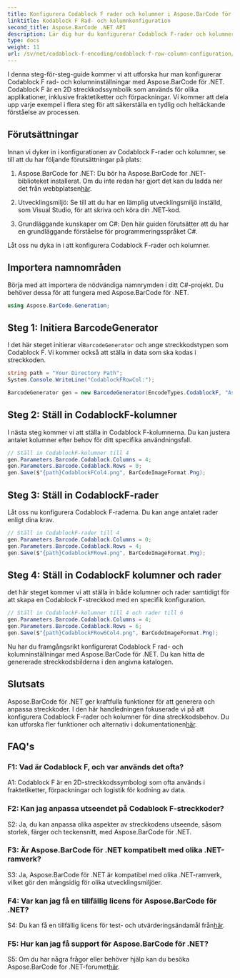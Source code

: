 ```yaml
---
title: Konfigurera Codablock F rader och kolumner i Aspose.BarCode för .NET
linktitle: Kodablock F Rad- och kolumnkonfiguration
second_title: Aspose.BarCode .NET API
description: Lär dig hur du konfigurerar Codablock F-rader och kolumner i Aspose.BarCode för .NET. Skapa anpassade 2D-streckkoder för olika applikationer.
type: docs
weight: 11
url: /sv/net/codablock-f-encoding/codablock-f-row-column-configuration/
---
```

I denna steg-för-steg-guide kommer vi att utforska hur man konfigurerar Codablock F rad- och kolumninställningar med Aspose.BarCode för .NET. Codablock F är en 2D streckkodssymbolik som används för olika applikationer, inklusive fraktetiketter och förpackningar. Vi kommer att dela upp varje exempel i flera steg för att säkerställa en tydlig och heltäckande förståelse av processen.

## Förutsättningar

Innan vi dyker in i konfigurationen av Codablock F-rader och kolumner, se till att du har följande förutsättningar på plats:

1.  Aspose.BarCode for .NET: Du bör ha Aspose.BarCode for .NET-biblioteket installerat. Om du inte redan har gjort det kan du ladda ner det från webbplatsen[här](https://releases.aspose.com/barcode/net/).

2. Utvecklingsmiljö: Se till att du har en lämplig utvecklingsmiljö inställd, som Visual Studio, för att skriva och köra din .NET-kod.

3. Grundläggande kunskaper om C#: Den här guiden förutsätter att du har en grundläggande förståelse för programmeringsspråket C#.

Låt oss nu dyka in i att konfigurera Codablock F-rader och kolumner.

## Importera namnområden

Börja med att importera de nödvändiga namnrymden i ditt C#-projekt. Du behöver dessa för att fungera med Aspose.BarCode för .NET.

```csharp
using Aspose.BarCode.Generation;
```

## Steg 1: Initiera BarcodeGenerator

 I det här steget initierar vi`BarcodeGenerator` och ange streckkodstypen som Codablock F. Vi kommer också att ställa in data som ska kodas i streckkoden.

```csharp
string path = "Your Directory Path";
System.Console.WriteLine("CodablockFRowCol:");

BarcodeGenerator gen = new BarcodeGenerator(EncodeTypes.CodablockF, "Aspose.Barcode");
```

## Steg 2: Ställ in CodablockF-kolumner

I nästa steg kommer vi att ställa in Codablock F-kolumnerna. Du kan justera antalet kolumner efter behov för ditt specifika användningsfall.

```csharp
// Ställ in CodablockF-kolumner till 4
gen.Parameters.Barcode.Codablock.Columns = 4;
gen.Parameters.Barcode.Codablock.Rows = 0;
gen.Save($"{path}CodablockFCol4.png", BarCodeImageFormat.Png);
```

## Steg 3: Ställ in CodablockF-rader

Låt oss nu konfigurera Codablock F-raderna. Du kan ange antalet rader enligt dina krav.

```csharp
// Ställ in CodablockF-rader till 4
gen.Parameters.Barcode.Codablock.Columns = 0;
gen.Parameters.Barcode.Codablock.Rows = 4;
gen.Save($"{path}CodablockFRow4.png", BarCodeImageFormat.Png);
```

## Steg 4: Ställ in CodablockF kolumner och rader

det här steget kommer vi att ställa in både kolumner och rader samtidigt för att skapa en Codablock F-streckkod med en specifik konfiguration.

```csharp
// Ställ in CodablockF-kolumner till 4 och rader till 6
gen.Parameters.Barcode.Codablock.Columns = 4;
gen.Parameters.Barcode.Codablock.Rows = 6;
gen.Save($"{path}CodablockFRow6Col4.png", BarCodeImageFormat.Png);
```

Nu har du framgångsrikt konfigurerat Codablock F rad- och kolumninställningar med Aspose.BarCode för .NET. Du kan hitta de genererade streckkodsbilderna i den angivna katalogen.

## Slutsats

 Aspose.BarCode för .NET ger kraftfulla funktioner för att generera och anpassa streckkoder. I den här handledningen fokuserade vi på att konfigurera Codablock F-rader och kolumner för dina streckkodsbehov. Du kan utforska fler funktioner och alternativ i dokumentationen[här](https://reference.aspose.com/barcode/net/).

## FAQ's

### F1: Vad är Codablock F, och var används det ofta?

A1: Codablock F är en 2D-streckkodssymbologi som ofta används i fraktetiketter, förpackningar och logistik för kodning av data.

### F2: Kan jag anpassa utseendet på Codablock F-streckkoder?

S2: Ja, du kan anpassa olika aspekter av streckkodens utseende, såsom storlek, färger och teckensnitt, med Aspose.BarCode för .NET.

### F3: Är Aspose.BarCode för .NET kompatibelt med olika .NET-ramverk?

S3: Ja, Aspose.BarCode för .NET är kompatibel med olika .NET-ramverk, vilket gör den mångsidig för olika utvecklingsmiljöer.

### F4: Var kan jag få en tillfällig licens för Aspose.BarCode för .NET?

 S4: Du kan få en tillfällig licens för test- och utvärderingsändamål från[här](https://purchase.aspose.com/temporary-license/).

### F5: Hur kan jag få support för Aspose.BarCode för .NET?

 S5: Om du har några frågor eller behöver hjälp kan du besöka Aspose.BarCode for .NET-forumet[här](https://forum.aspose.com/c/barcode/13).